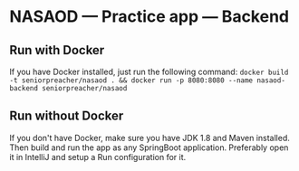 # NASAOD — Practice app — Backend

## Run with Docker

If you have Docker installed, just run the following command:
`docker build -t seniorpreacher/nasaod . && docker run -p 8080:8080 --name nasaod-backend seniorpreacher/nasaod`

## Run without Docker

If you don't have Docker, make sure you have JDK 1.8 and Maven installed. 
Then build and run the app as any SpringBoot application. 
Preferably open it in IntelliJ and setup a Run configuration for it.
